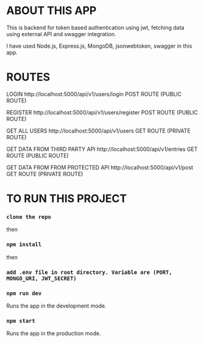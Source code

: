 # ABOUT THIS APP

This is backend for token based authentication using jwt, fetching data using external API and swagger integration.

I have used Node.js, Express.js, MongoDB, jsonwebtoken, swagger in this app.

# ROUTES

LOGIN
http://localhost:5000/api/v1/users/login  POST ROUTE (PUBLIC ROUTE)

REGISTER
http://localhost:5000/api/v1/users/register  POST ROUTE (PUBLIC ROUTE)

GET ALL USERS
http://localhost:5000/api/v1/users  GET ROUTE (PRIVATE ROUTE)

GET DATA FROM THIRD PARTY API
http://localhost:5000/api/v1/entries  GET ROUTE (PUBLIC ROUTE)

GET DATA FROM FROM PROTECTED API
http://localhost:5000/api/v1/post  GET ROUTE (PRIVATE ROUTE)

# TO RUN THIS PROJECT
### `clone the repo`
then
### `npm install`
then
### `add .env file in root directory. Variable are (PORT, MONGO_URI, JWT_SECRET)`
### `npm run dev` 
Runs the app in the development mode.
### `npm start`
Runs the app in the production mode.
